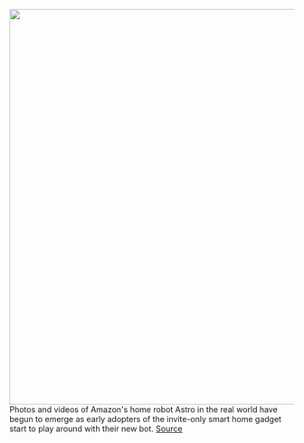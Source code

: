 <img src='https://cdn.vox-cdn.com/thumbor/colfos0k9CWJuTDzMUPrt10IZYA=/0x0:3000x2000/1200x800/filters:focal(1260x760:1740x1240)/cdn.vox-cdn.com/uploads/chorus_image/image/70538506/amazon_astro_home_robot_4773_9.0.jpg' width='700px' /><br/>
Photos and videos of Amazon's home robot Astro in the real world have begun to emerge as early adopters of the invite-only smart home gadget start to play around with their new bot.
<a href='https://www.theverge.com/2022/2/22/22945814/amazon-astro-home-robot-photo-video'> Source <a/>